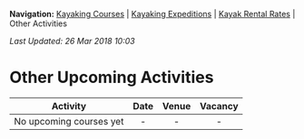 **Navigation:** [Kayaking Courses](index) &#124; [Kayaking Expeditions](expedition) &#124; [Kayak Rental Rates](rental) &#124; Other Activities

_Last Updated: 26 Mar 2018 10:03_
# Other Upcoming Activities

Activity | Date | Venue | Vacancy
:---:|:---:|:---:|:---:
No upcoming courses yet|-|-|-

